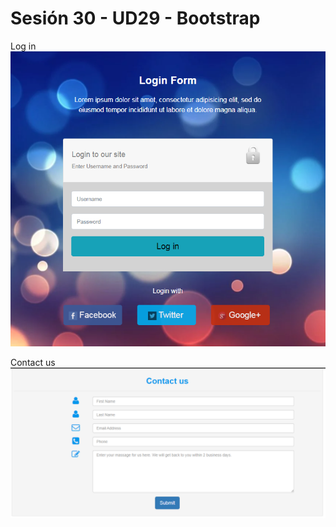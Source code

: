 # Sesión 30 - UD29 - Bootstrap

Log in\
![login](https://github.com/sergiogh7/sesion30-ud29-bootstrap/blob/main/login.PNG?raw=true)

Contact us\
![contact](https://github.com/sergiogh7/sesion30-ud29-bootstrap/blob/main/contact.PNG?raw=true)
